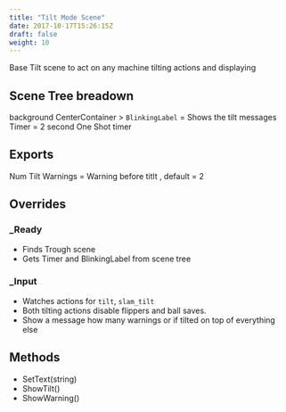 ```yaml
---
title: "Tilt Mode Scene"
date: 2017-10-17T15:26:15Z
draft: false
weight: 10
---
```


Base Tilt scene to act on any machine tilting actions and displaying

## Scene Tree breadown

background
CenterContainer > `BlinkingLabel` = Shows the tilt messages
Timer = 2 second One Shot timer

## Exports

Num Tilt Warnings = Warning before titlt , default = 2

## Overrides

### _Ready

- Finds Trough scene
- Gets Timer and BlinkingLabel from scene tree

### _Input

- Watches actions for `tilt`, `slam_tilt`
- Both tilting actions disable flippers and ball saves.
- Show a message how many warnings or if tilted on top of everything else

## Methods

- SetText(string)
- ShowTilt()
- ShowWarning()